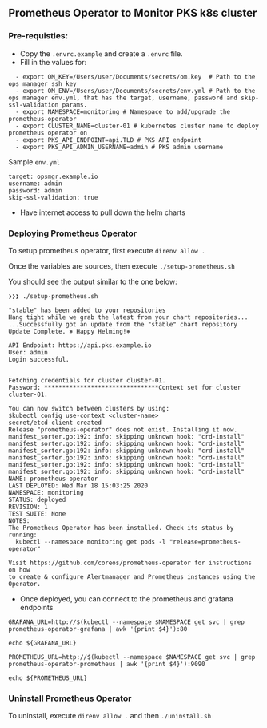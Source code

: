 Prometheus Operator to Monitor PKS k8s cluster
---

### Pre-requisties:

* Copy the `.envrc.example` and create a `.envrc` file.
* Fill in the values for:
```
  - export OM_KEY=/Users/user/Documents/secrets/om.key  # Path to the ops manager ssh key
  - export OM_ENV=/Users/user/Documents/secrets/env.yml # Path to the ops manager env.yml, that has the target, username, password and skip-ssl-validation params.
  - export NAMESPACE=monitoring # Namespace to add/upgrade the prometheus-operator
  - export CLUSTER_NAME=cluster-01 # kubernetes cluster name to deploy prometheus operator on
  - export PKS_API_ENDPOINT=api.TLD # PKS API endpoint
  - export PKS_API_ADMIN_USERNAME=admin # PKS admin username
```

  Sample `env.yml`

  ```
  target: opsmgr.example.io
  username: admin
  password: admin
  skip-ssl-validation: true
  ```
* Have internet access to pull down the helm charts

### Deploying Prometheus Operator

To setup prometheus operator, first execute `direnv allow .`

Once the variables are sources, then execute `./setup-prometheus.sh`

You should see the output similar to the one below:
```
❯❯❯ ./setup-prometheus.sh

"stable" has been added to your repositories
Hang tight while we grab the latest from your chart repositories...
...Successfully got an update from the "stable" chart repository
Update Complete. ⎈ Happy Helming!⎈

API Endpoint: https://api.pks.example.io
User: admin
Login successful.


Fetching credentials for cluster cluster-01.
Password: ********************************Context set for cluster cluster-01.

You can now switch between clusters by using:
$kubectl config use-context <cluster-name>
secret/etcd-client created
Release "prometheus-operator" does not exist. Installing it now.
manifest_sorter.go:192: info: skipping unknown hook: "crd-install"
manifest_sorter.go:192: info: skipping unknown hook: "crd-install"
manifest_sorter.go:192: info: skipping unknown hook: "crd-install"
manifest_sorter.go:192: info: skipping unknown hook: "crd-install"
manifest_sorter.go:192: info: skipping unknown hook: "crd-install"
manifest_sorter.go:192: info: skipping unknown hook: "crd-install"
NAME: prometheus-operator
LAST DEPLOYED: Wed Mar 18 15:03:25 2020
NAMESPACE: monitoring
STATUS: deployed
REVISION: 1
TEST SUITE: None
NOTES:
The Prometheus Operator has been installed. Check its status by running:
  kubectl --namespace monitoring get pods -l "release=prometheus-operator"

Visit https://github.com/coreos/prometheus-operator for instructions on how
to create & configure Alertmanager and Prometheus instances using the Operator.
```

* Once deployed, you can connect to the prometheus and grafana endpoints

```
GRAFANA_URL=http://$(kubectl --namespace $NAMESPACE get svc | grep prometheus-operator-grafana | awk '{print $4}'):80

echo ${GRAFANA_URL}

PROMETHEUS_URL=http://$(kubectl --namespace $NAMESPACE get svc | grep prometheus-operator-prometheus | awk '{print $4}'):9090

echo ${PROMETHEUS_URL}
```

### Uninstall Prometheus Operator

To uninstall, execute `direnv allow .` and then `./uninstall.sh`
